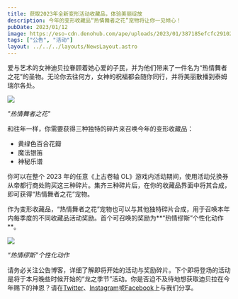 ```yaml
---
title: 获取2023年全新变形活动收藏品，体验美丽绽放
description: 今年的变形收藏品“热情舞者之花”宠物将让你一见倾心！
pubDate: 2023/01/12
image: https://eso-cdn.denohub.com/ape/uploads/2023/01/387185efcfc2910264e160507cc26dd5.jpg
tags: ["公告", "活动"]
layout: ../../../layouts/NewsLayout.astro
---
```


爱与艺术的女神迪贝拉眷顾着她心爱的子民，并为他们带来了一件名为“热情舞者之花”的圣物。无论你去往何方，女神的祝福都会随你同行，并将美丽散播到泰姆瑞尔各处。

![](https://eso-cdn.denohub.com/ape/uploads/2023/01/3416c0e0014e2d00113dda648255fb78.jpg)

_"热情舞者之花"_

和往年一样，你需要获得三种独特的碎片来召唤今年的变形收藏品：

- 黄绿色百合花瓣
- 魔法银笛
- 神秘乐谱

你可以在整个 2023 年的任意《上古卷轴 OL》游戏内活动期间，使用活动兑换券从帝都行商处购买这三种碎片。集齐三种碎片后，在你的收藏品界面中将其合成，即可获得“热情舞者之花”宠物。

作为变形收藏品，“热情舞者之花”宠物也可以与其他独特碎片合成，用于召唤本年内每季度的不同收藏品活动奖励。首个可召唤的奖励为**“热情缪斯”个性化动作**。

![](https://eso-cdn.denohub.com/ape/uploads/2023/01/532d5e97fde64bd4a809262b5f486bee.jpg)

_“热情缪斯”个性化动作_

请务必关注公告博客，详细了解即将开始的活动与奖励碎片。下个即将登场的活动是将于本月晚些时候开始的“龙之季节”活动。你是否迫不及待地想获取迪贝拉在今年赐下的神恩？请在[Twitter](https://twitter.com/TESOnline)、[Instagram](https://www.instagram.com/elderscrollsonline/)或[Facebook](https://www.facebook.com/ElderScrollsOnline)上与我们分享。
